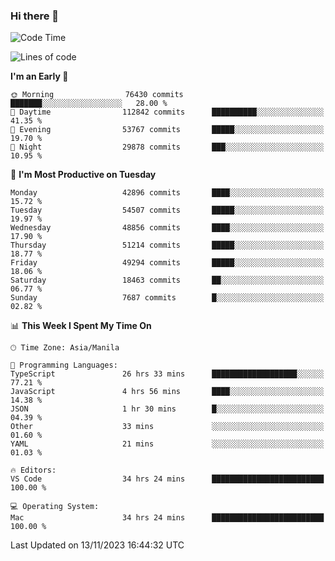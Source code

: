 ### Hi there 👋

<!--START_SECTION:waka-->
![Code Time](http://img.shields.io/badge/Code%20Time-4%2C521%20hrs%2038%20mins-blue)

![Lines of code](https://img.shields.io/badge/From%20Hello%20World%20I%27ve%20Written-110.9%20million%20lines%20of%20code-blue)

**I'm an Early 🐤** 

```text
🌞 Morning                76430 commits       ███████░░░░░░░░░░░░░░░░░░   28.00 % 
🌆 Daytime                112842 commits      ██████████░░░░░░░░░░░░░░░   41.35 % 
🌃 Evening                53767 commits       █████░░░░░░░░░░░░░░░░░░░░   19.70 % 
🌙 Night                  29878 commits       ███░░░░░░░░░░░░░░░░░░░░░░   10.95 % 
```
📅 **I'm Most Productive on Tuesday** 

```text
Monday                   42896 commits       ████░░░░░░░░░░░░░░░░░░░░░   15.72 % 
Tuesday                  54507 commits       █████░░░░░░░░░░░░░░░░░░░░   19.97 % 
Wednesday                48856 commits       ████░░░░░░░░░░░░░░░░░░░░░   17.90 % 
Thursday                 51214 commits       █████░░░░░░░░░░░░░░░░░░░░   18.77 % 
Friday                   49294 commits       █████░░░░░░░░░░░░░░░░░░░░   18.06 % 
Saturday                 18463 commits       ██░░░░░░░░░░░░░░░░░░░░░░░   06.77 % 
Sunday                   7687 commits        █░░░░░░░░░░░░░░░░░░░░░░░░   02.82 % 
```


📊 **This Week I Spent My Time On** 

```text
🕑︎ Time Zone: Asia/Manila

💬 Programming Languages: 
TypeScript               26 hrs 33 mins      ███████████████████░░░░░░   77.21 % 
JavaScript               4 hrs 56 mins       ████░░░░░░░░░░░░░░░░░░░░░   14.38 % 
JSON                     1 hr 30 mins        █░░░░░░░░░░░░░░░░░░░░░░░░   04.39 % 
Other                    33 mins             ░░░░░░░░░░░░░░░░░░░░░░░░░   01.60 % 
YAML                     21 mins             ░░░░░░░░░░░░░░░░░░░░░░░░░   01.03 % 

🔥 Editors: 
VS Code                  34 hrs 24 mins      █████████████████████████   100.00 % 

💻 Operating System: 
Mac                      34 hrs 24 mins      █████████████████████████   100.00 % 
```


 Last Updated on 13/11/2023 16:44:32 UTC
<!--END_SECTION:waka-->


<!--
**rad182/rad182** is a ✨ _special_ ✨ repository because its `README.md` (this file) appears on your GitHub profile.

Here are some ideas to get you started:

- 🔭 I’m currently working on ...
- 🌱 I’m currently learning ...
- 👯 I’m looking to collaborate on ...
- 🤔 I’m looking for help with ...
- 💬 Ask me about ...
- 📫 How to reach me: ...
- 😄 Pronouns: ...
- ⚡ Fun fact: ...
-->

